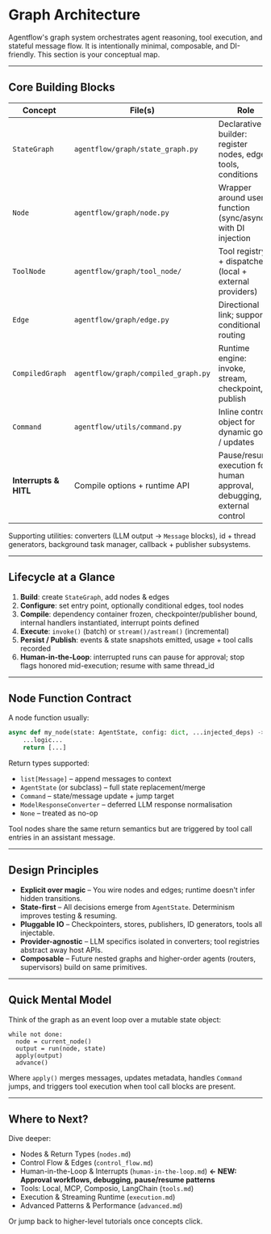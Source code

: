 # Graph Architecture

Agentflow's graph system orchestrates agent reasoning, tool execution, and stateful message flow. It is intentionally
minimal, composable, and DI-friendly. This section is your conceptual map.

---

## Core Building Blocks

| Concept | File(s) | Role |
|---------|---------|------|
| `StateGraph` | `agentflow/graph/state_graph.py` | Declarative builder: register nodes, edges, tools, conditions |
| `Node` | `agentflow/graph/node.py` | Wrapper around user function (sync/async) with DI injection |
| `ToolNode` | `agentflow/graph/tool_node/` | Tool registry + dispatcher (local + external providers) |
| `Edge` | `agentflow/graph/edge.py` | Directional link; supports conditional routing |
| `CompiledGraph` | `agentflow/graph/compiled_graph.py` | Runtime engine: invoke, stream, checkpoint, publish |
| `Command` | `agentflow/utils/command.py` | Inline control object for dynamic goto / updates |
| **Interrupts & HITL** | Compile options + runtime API | Pause/resume execution for human approval, debugging, external control |

Supporting utilities: converters (LLM output → `Message` blocks), id + thread generators, background task manager,
callback + publisher subsystems.

---

## Lifecycle at a Glance

1. **Build**: create `StateGraph`, add nodes & edges
2. **Configure**: set entry point, optionally conditional edges, tool nodes
3. **Compile**: dependency container frozen, checkpointer/publisher bound, internal handlers instantiated, interrupt points defined
4. **Execute**: `invoke()` (batch) or `stream()/astream()` (incremental)
5. **Persist / Publish**: events & state snapshots emitted, usage + tool calls recorded
6. **Human-in-the-Loop**: interrupted runs can pause for approval; stop flags honored mid-execution; resume with same thread_id

---

## Node Function Contract

A node function usually:

```python
async def my_node(state: AgentState, config: dict, ...injected_deps) -> State | list[Message] | Command | ModelResponseConverter:
    ...logic...
    return [...]
```

Return types supported:

- `list[Message]` – append messages to context
- `AgentState` (or subclass) – full state replacement/merge
- `Command` – state/message update + jump target
- `ModelResponseConverter` – deferred LLM response normalisation
- `None` – treated as no-op

Tool nodes share the same return semantics but are triggered by tool call entries in an assistant message.

---

## Design Principles

- **Explicit over magic** – You wire nodes and edges; runtime doesn't infer hidden transitions.
- **State-first** – All decisions emerge from `AgentState`. Determinism improves testing & resuming.
- **Pluggable IO** – Checkpointers, stores, publishers, ID generators, tools all injectable.
- **Provider-agnostic** – LLM specifics isolated in converters; tool registries abstract away host APIs.
- **Composable** – Future nested graphs and higher-order agents (routers, supervisors) build on same primitives.

---

## Quick Mental Model

Think of the graph as an event loop over a mutable state object:

```
while not done:
  node = current_node()
  output = run(node, state)
  apply(output)
  advance()
```

Where `apply()` merges messages, updates metadata, handles `Command` jumps, and triggers tool execution when tool call
blocks are present.

---

## Where to Next?

Dive deeper:

- Nodes & Return Types (`nodes.md`)
- Control Flow & Edges (`control_flow.md`)
- Human-in-the-Loop & Interrupts (`human-in-the-loop.md`) **← NEW: Approval workflows, debugging, pause/resume patterns**
- Tools: Local, MCP, Composio, LangChain (`tools.md`)
- Execution & Streaming Runtime (`execution.md`)
- Advanced Patterns & Performance (`advanced.md`)

Or jump back to higher-level tutorials once concepts click.
